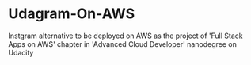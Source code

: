# Udagram-On-AWS

Instgram alternative to be deployed on AWS as the project of 'Full Stack Apps on AWS' chapter in 'Advanced Cloud Developer' nanodegree on Udacity